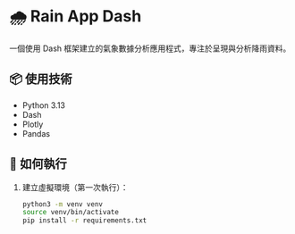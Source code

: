 # 🌧️ Rain App Dash

一個使用 Dash 框架建立的氣象數據分析應用程式，專注於呈現與分析降雨資料。

## 📦 使用技術

- Python 3.13
- Dash
- Plotly
- Pandas

## 🚀 如何執行

1. 建立虛擬環境（第一次執行）：
   ```bash
   python3 -m venv venv
   source venv/bin/activate
   pip install -r requirements.txt

